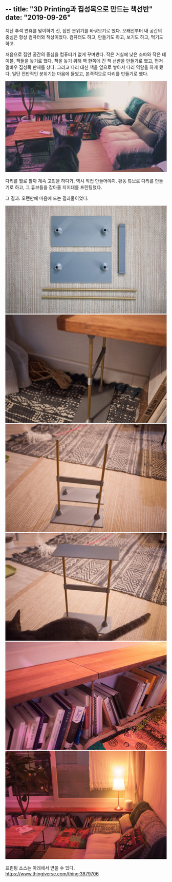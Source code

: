 --
title: "3D Printing과 집성목으로 만드는 책선반"
date: "2019-09-26"
--

지난 추석 연휴를 맞이하기 전, 집안 분위기를 바꿔보기로 했다. 오래전부터 내 공간의 중심은 항상 컴퓨터와 책상이었다. 컴퓨터도 하고, 만들기도 하고, 보기도 하고, 먹기도 하고. 

처음으로 집안 공간의 중심을 컴퓨터가 없게 꾸며봤다. 작은 거실에 낮은 소파와 작은 테이블, 책들을 놓기로 했다. 책을 놓기 위해 벽 한쪽에 긴 책 선반을 만들기로 했고, 먼저 멀바우 집성목 판재를 샀다. 그리고 다리 대신 책을 옆으로 쌓아서 다리 역할을 하게 했다. 일단 전반적인 분위기는 마음에 들었고, 본격적으로 다리를 만들기로 했다.

![](/photo/make/2019-09-26-3DPrintingShelf-1.jpeg)

다리를 뭘로 할까 계속 고민을 하다가, 역시 직접 만들어야지. 황동 튜브로 다리를 만들기로 하고, 그 튜브들을 잡아줄 지지대를 프린팅했다.

그 결과.
오랜만에 마음에 드는 결과물이었다.

![](/photo/make/2019-09-26-3DPrintingShelf-2.jpeg)
![](/photo/make/2019-09-26-3DPrintingShelf-3.jpeg)
![](/photo/make/2019-09-26-3DPrintingShelf-4.jpeg)
![](/photo/make/2019-09-26-3DPrintingShelf-5.jpeg)
![](/photo/make/2019-09-26-3DPrintingShelf-6.jpeg)
![](/photo/make/2019-09-26-3DPrintingShelf-7.jpeg)
 

프린팅 소스는 아래에서 받을 수 있다.
https://www.thingiverse.com/thing:3879706